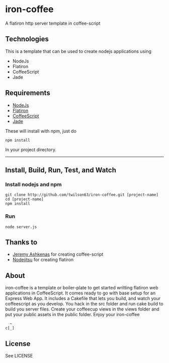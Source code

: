 # iron-coffee

A flatiron http server template in coffee-script

## Technologies
This is a template that can be used to create nodejs applications using 

* NodeJs
* Flatiron
* CoffeeScript
* Jade

## Requirements

* [NodeJs](http://nodejs.org)
* [Flatiron](http://flatiron.com)
* [CoffeeScript](http://coffeescript.org)
* [Jade](http://jade-lang.com/)

These will install with npm, just do 

```
npm install
```

In your project directory.

---

## Install, Build, Run, Test, and Watch

### Install nodejs and npm

    git clone http://github.com/twilson63/iron-coffee.git [project-name]
    cd [project-name]
    npm install

### Run

    node server.js

## Thanks to

* [Jeremy Ashkenas](https://github.com/jashkenas) for creating coffee-script
* [Nodejitsu](https://github.com/nodejitsu) for creating flatiron

## About

iron-coffee is a template or boiler-plate to get started writting 
flatiron web applications in CoffeeScript.  It comes ready to go with base
setup for an Express Web App.  It includes a Cakefile that lets you build, and watch your coffeescript as you develop.  You hack in the src folder and run cake build to build you server files.  Create your
coffeecup views in the views folder and put your public assets in the public folder.  Enjoy your iron-coffee 

      ~      
    c[_]


## License

See LICENSE
